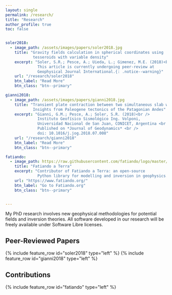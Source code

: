 ```yaml
---
layout: single
permalink: /research/
title: "Research"
author_profile: true
toc: false


soler2018:
  - image_path: /assets/images/papers/soler2018.jpg
    title: "Gravity fields calculation in spherical coordinates using
            tesseroids with variable density"
    excerpt: "Soler, S.R.; Pesce, A.; Uieda, L.; Gimenez, M.E. (2018)<br />
              This article is currently undergoing peer-review at
              Geophysical Journal International.{: .notice--warning}"
    url: "/research/soler2018"
    btn_label: "Read More"
    btn_class: "btn--primary"

gianni2018:
  - image_path: /assets/images/papers/gianni2018.jpg
    title: "Transient plate contraction between two simultaneous slab windows:
            Insights from Paleogene tectonics of the Patagonian Andes"
    excerpt: "Gianni, G.M.; Pesce, A.; Soler, S.R. (2018)<br />
              Instituto Geofísico Sismológico Ing. Volponi,
              Universidad Nacional de San Juan, CONICET, Argentina <br />
              Published on *Journal of Geodynamics* <br />
              doi: 10.1016/j.jog.2018.07.008"
    url: "/research/gianni2018"
    btn_label: "Read More"
    btn_class: "btn--primary"

fatiando:
  - image_path: https://raw.githubusercontent.com/fatiando/logo/master/fatiando-logo.png
    title: "Fatiando a Terra"
    excerpt: "Contributor of Fatiando a Terra: an open-source
              Python library for modelling and inversion in geophysics."
    url: "https://www.fatiando.org/"
    btn_label: "Go to Fatiando.org"
    btn_class: "btn--primary"


---
```


My PhD research involves new geophysical methodologies for potential fields
and inversion theories. All software developed in our research will be freely
available under Software Libre licenses.

## Peer-Reviewed Papers

{% include feature_row id="soler2018" type="left" %}
{% include feature_row id="gianni2018" type="left" %}

## Contributions

{% include feature_row id="fatiando" type="left" %}
